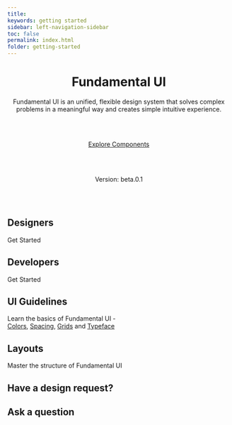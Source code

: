 ```yaml
---
title:
keywords: getting started
sidebar: left-navigation-sidebar
toc: false
permalink: index.html
folder: getting-started
---
```

<center>
<h1>Fundamental UI</h1>

Fundamental UI is an unified, flexible design system that solves complex problems in a meaningful way and creates simple intuitive experience.

<br/><br/>

<a class="tn-button tn-button--large docs-home-btn" href="components.html">
    Explore Components
</a>

<br/><br/>

Version: beta.0.1

<br/><br/>
</center>

<div class="tn-card-group tn-card-group--2col docs-home-cards">
    <div class="tn-card" role="button">
        <div class="tn-card__content tn-has-text-align-center">
             <h2 class="tn-card__header">
                 Designers
             </h2>
             <p class="tn-card__description">
                 Get Started
             </p>
        </div>
    </div>
    <div class="tn-card" role="button">
        <div class="tn-card__content tn-has-text-align-center">
             <h2 class="tn-card__header">
                 Developers
             </h2>
             <p class="tn-card__description">
                 Get Started
             </p>
        </div>
    </div>
    <div class="tn-card" role="button">
        <div class="tn-card__content tn-has-text-align-center">
             <h2 class="tn-card__header">
                 UI Guidelines
             </h2>
             <p class="tn-card__description">
                 Learn the basics of Fundamental UI - <br>
                <a href="colors.html">Colors</a>, <a href="spacing.html">Spacing</a>, <a href="grids.html">Grids</a> and <a href="type.html">Typeface</a>
             </p>
        </div>
    </div>
    <div class="tn-card" role="button">
        <div class="tn-card__content tn-has-text-align-center">
             <h2 class="tn-card__header">
                 Layouts
             </h2>
             <p class="tn-card__description">
                 Master the structure of Fundamental UI
             </p>
        </div>
    </div>
    <div class="tn-card" role="button">
        <div class="tn-card__content tn-has-text-align-center">
             <h2 class="tn-card__header">
                 Have a design request?
             </h2>
        </div>
    </div>
    <div class="tn-card" role="button">
        <div class="tn-card__content tn-has-text-align-center">
             <h2 class="tn-card__header">
                 Ask a question
             </h2>
        </div>
    </div>
</div>
